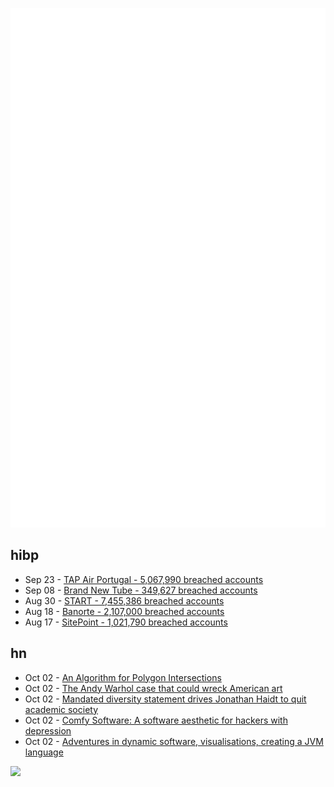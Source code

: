 ![Metrics](https://raw.githubusercontent.com/phixion/phixion/master/metrics.svg)

## hibp

<!--
for https://github.com/phixion/phixion/blob/main/.github/workflows/feeds.yml
-->
<!--START_SECTION:haveibeenpwnd-->
- Sep 23 - [TAP Air Portugal - 5,067,990 breached accounts](https://haveibeenpwned.com/PwnedWebsites#TAPAirPortugal)
- Sep 08 - [Brand New Tube - 349,627 breached accounts](https://haveibeenpwned.com/PwnedWebsites#BrandNewTube)
- Aug 30 - [START - 7,455,386 breached accounts](https://haveibeenpwned.com/PwnedWebsites#Start)
- Aug 18 - [Banorte - 2,107,000 breached accounts](https://haveibeenpwned.com/PwnedWebsites#Banorte)
- Aug 17 - [SitePoint - 1,021,790 breached accounts](https://haveibeenpwned.com/PwnedWebsites#SitePoint)
<!--END_SECTION:haveibeenpwnd-->

## hn

<!--
for https://github.com/phixion/phixion/blob/main/.github/workflows/feeds.yml
-->
<!--START_SECTION:hn-->
- Oct 02 - [An Algorithm for Polygon Intersections](https://gorillasun.de/blog/an-algorithm-for-polygon-intersections)
- Oct 02 - [The Andy Warhol case that could wreck American art](https://www.theatlantic.com/ideas/archive/2022/10/warhol-copyright-fair-use-supreme-court-prince/671599/)
- Oct 02 - [Mandated diversity statement drives Jonathan Haidt to quit academic society](https://reason.com/2022/09/30/mandated-diversity-statement-drives-jonathan-haidt-to-quit-academic-society/)
- Oct 02 - [Comfy Software: A software aesthetic for hackers with depression](https://catgirl.ai/log/comfy-software/)
- Oct 02 - [Adventures in dynamic software, visualisations, creating a JVM language](https://luisthiamnye.substack.com/p/adventures-in-dynamic-software-visualisations)
<!--END_SECTION:hn-->

<!--
for https://yhype.me
-->
![](https://hit.yhype.me/github/profile?user_id=13013670)
